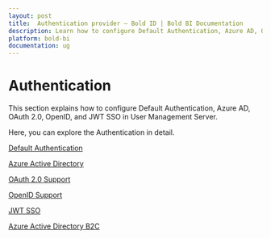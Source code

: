 ```yaml
---
layout: post
title:  Authentication provider – Bold ID | Bold BI Documentation
description: Learn how to configure Default Authentication, Azure AD, OAuth 2.0, OpenID, and JWT SSO in User Management Server.
platform: bold-bi
documentation: ug
---
```


# Authentication

This section explains how to configure Default Authentication, Azure AD, OAuth 2.0, OpenID, and JWT SSO in User Management Server.

Here, you can explore the Authentication in detail.

[Default Authentication](/embedded-bi/multi-tenancy/site-administration/authentication/default-authentication/)

[Azure Active Directory](/embedded-bi/site-administration/sso/azure-active-directory/)

[OAuth 2.0 Support](/embedded-bi/multi-tenancy/site-administration/authentication/oauth-2.0-support/)

[OpenID Support](/embedded-bi/multi-tenancy/site-administration/authentication/openid-settings/)

[JWT SSO](/embedded-bi/multi-tenancy/site-administration/authentication/json-web-token/)

[Azure Active Directory B2C](/embedded-bi/multi-tenancy/site-administration/authentication/azure-b2c-settings/)